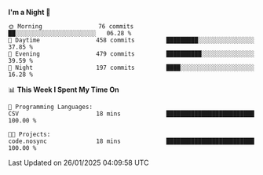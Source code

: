 <!--START_SECTION:waka-->
**I'm a Night 🦉** 

```text
🌞 Morning                76 commits          ██░░░░░░░░░░░░░░░░░░░░░░░   06.28 % 
🌆 Daytime                458 commits         █████████░░░░░░░░░░░░░░░░   37.85 % 
🌃 Evening                479 commits         ██████████░░░░░░░░░░░░░░░   39.59 % 
🌙 Night                  197 commits         ████░░░░░░░░░░░░░░░░░░░░░   16.28 % 
```


📊 **This Week I Spent My Time On** 

```text
💬 Programming Languages: 
CSV                      18 mins             █████████████████████████   100.00 % 

🐱‍💻 Projects: 
code.nosync              18 mins             █████████████████████████   100.00 % 
```


 Last Updated on 26/01/2025 04:09:58 UTC
<!--END_SECTION:waka-->
